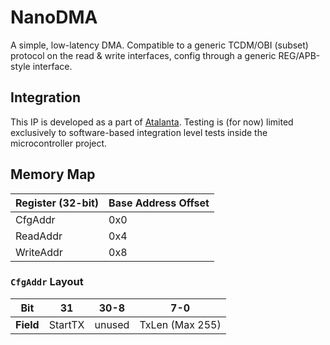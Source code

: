 # NanoDMA

A simple, low-latency DMA. Compatible to a generic TCDM/OBI (subset) protocol on the read & write interfaces, config through a generic REG/APB-style interface.

## Integration
This IP is developed as a part of [Atalanta](https://github.com/soc-hub-fi/atalanta). Testing is (for now) limited exclusively to software-based integration level tests inside the microcontroller project.

## Memory Map

| Register (32-bit) | Base Address Offset |
|-------------------|---------------------|
| CfgAddr           | 0x0                 |
| ReadAddr          | 0x4                 |
| WriteAddr         | 0x8                 |

### `CfgAddr` Layout

|**Bit**  | 31      | 30-8   | 7-0            |
|---------|---------|--------|----------------|
|**Field**| StartTX | unused | TxLen (Max 255)|
